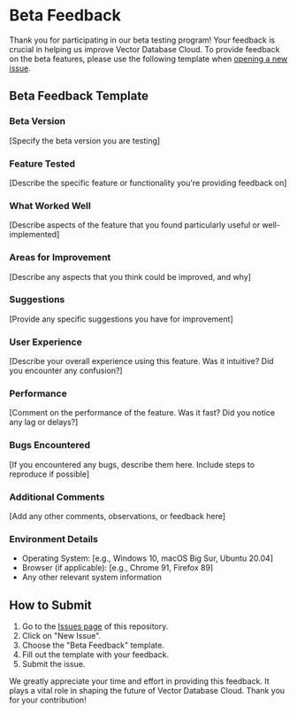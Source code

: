# Beta Feedback

Thank you for participating in our beta testing program! Your feedback is crucial in helping us improve Vector Database Cloud. To provide feedback on the beta features, please use the following template when [opening a new issue](https://github.com/VectorDBCloud/Community/issues/new?template=beta_feedback.md).

## Beta Feedback Template

### Beta Version
[Specify the beta version you are testing]

### Feature Tested
[Describe the specific feature or functionality you're providing feedback on]

### What Worked Well
[Describe aspects of the feature that you found particularly useful or well-implemented]

### Areas for Improvement
[Describe any aspects that you think could be improved, and why]

### Suggestions
[Provide any specific suggestions you have for improvement]

### User Experience
[Describe your overall experience using this feature. Was it intuitive? Did you encounter any confusion?]

### Performance
[Comment on the performance of the feature. Was it fast? Did you notice any lag or delays?]

### Bugs Encountered
[If you encountered any bugs, describe them here. Include steps to reproduce if possible]

### Additional Comments
[Add any other comments, observations, or feedback here]

### Environment Details
- Operating System: [e.g., Windows 10, macOS Big Sur, Ubuntu 20.04]
- Browser (if applicable): [e.g., Chrome 91, Firefox 89]
- Any other relevant system information

## How to Submit

1. Go to the [Issues page](https://github.com/VectorDBCloud/Community/issues) of this repository.
2. Click on "New Issue".
3. Choose the "Beta Feedback" template.
4. Fill out the template with your feedback.
5. Submit the issue.

We greatly appreciate your time and effort in providing this feedback. It plays a vital role in shaping the future of Vector Database Cloud. Thank you for your contribution!
